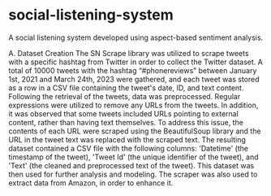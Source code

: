 # social-listening-system
A social listening system developed using aspect-based sentiment analysis.

A. Dataset Creation
The SN Scrape library was utilized to scrape tweets with a
specific hashtag from Twitter in order to collect the Twitter
dataset. A total of 10000 tweets with the hashtag
“#phonereviews” between January 1st, 2021 and March
24th, 2023 were gathered, and each tweet was stored as a row
in a CSV file containing the tweet's date, ID, and text content.
Following the retrieval of the tweets, data was preprocessed.
Regular expressions were utilized to remove any URLs from
the tweets. In addition, it was observed that some tweets
included URLs pointing to external content, rather than
having text themselves. To address this issue, the contents of
each URL were scraped using the BeautifulSoup library and
the URL in the tweet text was replaced with the scraped text.
The resulting dataset contained a CSV file with the following
columns: 'Datetime' (the timestamp of the tweet), 'Tweet Id'
(the unique identifier of the tweet), and 'Text' (the cleaned and
preprocessed text of the tweet). This dataset was then used
for further analysis and modeling.
The scraper was also used to extract data from Amazon, in
order to enhance it.
